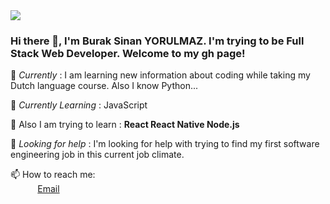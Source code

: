 <img src="https://businan.github.io/image/image.png" border-radius=10>
 
### Hi there 👋, I'm Burak Sinan YORULMAZ. I'm trying to be Full Stack Web Developer. Welcome to my gh page! <br>
 
🔭 *Currently* :  I am learning new information about coding while taking my Dutch language course. Also I know Python... <br>

 
🌱 *Currently Learning* : JavaScript <br>

👯 Also I am trying to learn : **React React Native Node.js**

🤔 *Looking for help* : I'm looking for help with trying to find my first software engineering job in this current job climate.<br>

📫 How to reach me: <br>
&nbsp;&nbsp;&nbsp;&nbsp;&nbsp;&nbsp;&nbsp;&nbsp;&nbsp;&nbsp; [Email](yorulmazburaksinan@gmail.com)
